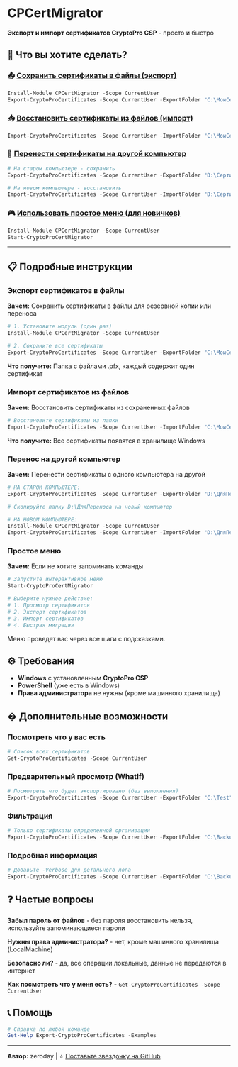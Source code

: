 # CPCertMigrator

**Экспорт и импорт сертификатов CryptoPro CSP** - просто и быстро

## 🎯 Что вы хотите сделать?

### 📤 [Сохранить сертификаты в файлы (экспорт)](#экспорт-сертификатов-в-файлы)
```powershell
Install-Module CPCertMigrator -Scope CurrentUser
Export-CryptoProCertificates -Scope CurrentUser -ExportFolder "C:\МоиСертификаты" -Password "МойПароль123"
```

### 📥 [Восстановить сертификаты из файлов (импорт)](#импорт-сертификатов-из-файлов)
```powershell
Import-CryptoProCertificates -Scope CurrentUser -ImportFolder "C:\МоиСертификаты" -Password "МойПароль123"
```

### 🔄 [Перенести сертификаты на другой компьютер](#перенос-на-другой-компьютер)
```powershell
# На старом компьютере - сохранить
Export-CryptoProCertificates -Scope CurrentUser -ExportFolder "D:\Сертификаты" -Password "ПарольДляПереноса"

# На новом компьютере - восстановить  
Import-CryptoProCertificates -Scope CurrentUser -ImportFolder "D:\Сертификаты" -Password "ПарольДляПереноса"
```

### 🎮 [Использовать простое меню (для новичков)](#простое-меню)
```powershell
Install-Module CPCertMigrator -Scope CurrentUser
Start-CryptoProCertMigrator
```

---

## 📋 Подробные инструкции

### Экспорт сертификатов в файлы

**Зачем:** Сохранить сертификаты в файлы для резервной копии или переноса

```powershell
# 1. Установите модуль (один раз)
Install-Module CPCertMigrator -Scope CurrentUser

# 2. Сохраните все сертификаты
Export-CryptoProCertificates -Scope CurrentUser -ExportFolder "C:\МоиСертификаты" -Password "МойПароль123"
```

**Что получите:** Папка с файлами .pfx, каждый содержит один сертификат

### Импорт сертификатов из файлов

**Зачем:** Восстановить сертификаты из сохраненных файлов

```powershell
# Восстановите сертификаты из папки
Import-CryptoProCertificates -Scope CurrentUser -ImportFolder "C:\МоиСертификаты" -Password "МойПароль123"
```

**Что получите:** Все сертификаты появятся в хранилище Windows

### Перенос на другой компьютер

**Зачем:** Перенести сертификаты с одного компьютера на другой

```powershell
# НА СТАРОМ КОМПЬЮТЕРЕ:
Export-CryptoProCertificates -Scope CurrentUser -ExportFolder "D:\ДляПереноса" -Password "ПарольПереноса"

# Скопируйте папку D:\ДляПереноса на новый компьютер

# НА НОВОМ КОМПЬЮТЕРЕ:
Install-Module CPCertMigrator -Scope CurrentUser
Import-CryptoProCertificates -Scope CurrentUser -ImportFolder "D:\ДляПереноса" -Password "ПарольПереноса"
```

### Простое меню

**Зачем:** Если не хотите запоминать команды

```powershell
# Запустите интерактивное меню
Start-CryptoProCertMigrator

# Выберите нужное действие:
# 1. Просмотр сертификатов
# 2. Экспорт сертификатов  
# 3. Импорт сертификатов
# 4. Быстрая миграция
```

Меню проведет вас через все шаги с подсказками.

## ⚙️ Требования

- **Windows** с установленным **CryptoPro CSP**
- **PowerShell** (уже есть в Windows)
- **Права администратора** не нужны (кроме машинного хранилища)

## �  Дополнительные возможности

### Посмотреть что у вас есть
```powershell
# Список всех сертификатов
Get-CryptoProCertificates -Scope CurrentUser
```

### Предварительный просмотр (WhatIf)
```powershell
# Посмотреть что будет экспортировано (без выполнения)
Export-CryptoProCertificates -Scope CurrentUser -ExportFolder "C:\Test" -Password "Pass" -WhatIf
```

### Фильтрация
```powershell
# Только сертификаты определенной организации
Export-CryptoProCertificates -Scope CurrentUser -ExportFolder "C:\Backup" -Password "Pass" -SubjectFilter "МояОрганизация"
```

### Подробная информация
```powershell
# Добавьте -Verbose для детального лога
Export-CryptoProCertificates -Scope CurrentUser -ExportFolder "C:\Backup" -Password "Pass" -Verbose
```

## ❓ Частые вопросы

**Забыл пароль от файлов** - без пароля восстановить нельзя, используйте запоминающиеся пароли

**Нужны права администратора?** - нет, кроме машинного хранилища (LocalMachine)

**Безопасно ли?** - да, все операции локальные, данные не передаются в интернет

**Как посмотреть что у меня есть?** - `Get-CryptoProCertificates -Scope CurrentUser`

## 📞 Помощь

```powershell
# Справка по любой команде
Get-Help Export-CryptoProCertificates -Examples
```

---
**Автор:** zeroday | ⭐ [Поставьте звездочку на GitHub](https://github.com/zer-0-day/cp-cert-migrator)